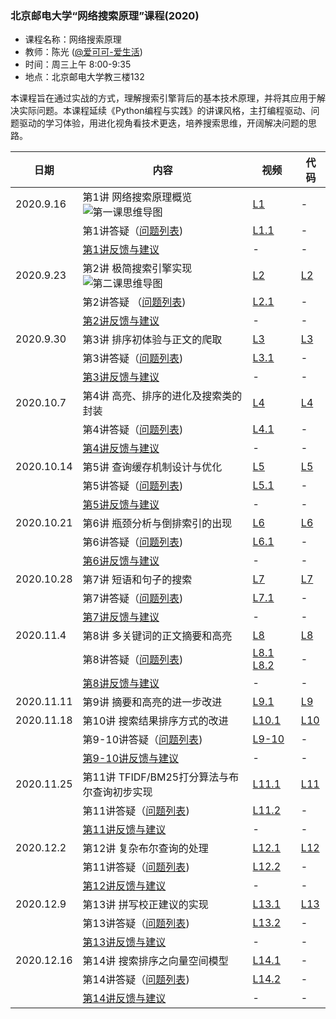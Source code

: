### 北京邮电大学“网络搜索原理”课程(2020)
- 课程名称：网络搜索原理
- 教师：陈光 ([@爱可可-爱生活](https://weibo.com/fly51fly))
- 时间：周三上午 8:00-9:35
- 地点：北京邮电大学教三楼132

本课程旨在通过实战的方式，理解搜索引擎背后的基本技术原理，并将其应用于解决实际问题。本课程延续《Python编程与实践》的讲课风格，主打编程驱动、问题驱动的学习体验，用进化视角看技术更迭，培养搜索思维，开阔解决问题的思路。

|  日期   | 内容  | 视频 | 代码 |
|  ----  | ----  |  ----  | ----  |
| 2020.9.16  | 第1讲 网络搜索原理概览 ![第一课思维导图](https://github.com/fly51fly/Principle_of_Web_Search_2020/blob/master/images/class_1_mm.jpg)|  [L1](https://www.bilibili.com/video/BV1zp4y1e7iN/?p=1) | - |
|   | 第1讲答疑（[问题列表](https://github.com/fly51fly/Principle_of_Web_Search_2020/blob/master/questions/question_001.md))|  [L1.1](https://www.bilibili.com/video/BV1zp4y1e7iN/?p=2) | - |
| | [第1讲反馈与建议](https://github.com/fly51fly/Principle_of_Web_Search_2020/blob/master/feedback/feedback_001.md) | - | - |
| 2020.9.23 | 第2讲 极简搜索引擎实现 ![第二课思维导图](https://github.com/fly51fly/Principle_of_Web_Search_2020/blob/master/images/class_2_mm.jpg) | [L2](https://www.bilibili.com/video/BV1zp4y1e7iN/?p=3) | [L2](https://github.com/fly51fly/Principle_of_Web_Search_2020/blob/master/code/class_2.ipynb) |
| | 第2讲答疑 （[问题列表](https://github.com/fly51fly/Principle_of_Web_Search_2020/blob/master/questions/question_002.md)) | [L2.1](https://www.bilibili.com/video/BV1zp4y1e7iN/?p=4) | - |
| | [第2讲反馈与建议](https://github.com/fly51fly/Principle_of_Web_Search_2020/blob/master/feedback/feedback_002.md) | - | - |
| 2020.9.30 | 第3讲 排序初体验与正文的爬取 | [L3](https://www.bilibili.com/video/BV1zp4y1e7iN/?p=5) | [L3](https://github.com/fly51fly/Principle_of_Web_Search_2020/blob/master/code/class_3.ipynb) |
|  | 第3讲答疑（[问题列表](https://github.com/fly51fly/Principle_of_Web_Search_2020/blob/master/questions/question_003.md)) | [L3.1](https://www.bilibili.com/video/BV1zp4y1e7iN/?p=6) | - |
| | [第3讲反馈与建议](https://github.com/fly51fly/Principle_of_Web_Search_2020/blob/master/feedback/feedback_003.md) | - | - |
| 2020.10.7 | 第4讲 高亮、排序的进化及搜索类的封装 | [L4](https://www.bilibili.com/video/BV1zp4y1e7iN/?p=7) | [L4](https://github.com/fly51fly/Principle_of_Web_Search_2020/blob/master/code/class_4.ipynb) |
|  | 第4讲答疑（[问题列表](https://github.com/fly51fly/Principle_of_Web_Search_2020/blob/master/questions/question_004.md)) | [L4.1](https://www.bilibili.com/video/BV1zp4y1e7iN/?p=8) | - |
| | [第4讲反馈与建议](https://github.com/fly51fly/Principle_of_Web_Search_2020/blob/master/feedback/feedback_004.md) | - | - |
| 2020.10.14 | 第5讲 查询缓存机制设计与优化 | [L5](https://www.bilibili.com/video/BV1zp4y1e7iN/?p=9) | [L5](https://github.com/fly51fly/Principle_of_Web_Search_2020/blob/master/code/class_5.ipynb) |
|  | 第5讲答疑（[问题列表](https://github.com/fly51fly/Principle_of_Web_Search_2020/blob/master/questions/question_005.md)) | [L5.1](https://www.bilibili.com/video/BV1zp4y1e7iN/?p=10) | - |
| | [第5讲反馈与建议](https://github.com/fly51fly/Principle_of_Web_Search_2020/blob/master/feedback/feedback_005.md) | - | - |
| 2020.10.21 | 第6讲 瓶颈分析与倒排索引的出现 | [L6](https://www.bilibili.com/video/BV1zp4y1e7iN/?p=11) | [L6](https://github.com/fly51fly/Principle_of_Web_Search_2020/blob/master/code/class_6.ipynb) |
| | 第6讲答疑（[问题列表](https://github.com/fly51fly/Principle_of_Web_Search_2020/blob/master/questions/question_006.md)) | [L6.1](https://www.bilibili.com/video/BV1zp4y1e7iN/?p=12) | - |
| | [第6讲反馈与建议](https://github.com/fly51fly/Principle_of_Web_Search_2020/blob/master/feedback/feedback_006.md) | - | - |
| 2020.10.28 | 第7讲 短语和句子的搜索 | [L7](https://www.bilibili.com/video/BV1zp4y1e7iN/?p=13) | [L7](https://github.com/fly51fly/Principle_of_Web_Search_2020/blob/master/code/class_7.ipynb) |
| | 第7讲答疑（[问题列表](https://github.com/fly51fly/Principle_of_Web_Search_2020/blob/master/questions/question_007.md)) | [L7.1](https://www.bilibili.com/video/BV1zp4y1e7iN/?p=14) | - |
| | [第7讲反馈与建议](https://github.com/fly51fly/Principle_of_Web_Search_2020/blob/master/feedback/feedback_007.md) | - | - |
| 2020.11.4 | 第8讲 多关键词的正文摘要和高亮 | [L8](https://www.bilibili.com/video/BV1zp4y1e7iN/?p=15) | [L8](https://github.com/fly51fly/Principle_of_Web_Search_2020/blob/master/code/class_8.ipynb) |
| | 第8讲答疑（[问题列表](https://github.com/fly51fly/Principle_of_Web_Search_2020/blob/master/questions/question_008.md)) | [L8.1](https://www.bilibili.com/video/BV1zp4y1e7iN/?p=16) [L8.2](https://www.bilibili.com/video/BV1zp4y1e7iN/?p=17) | - |
| | [第8讲反馈与建议](https://github.com/fly51fly/Principle_of_Web_Search_2020/blob/master/feedback/feedback_008.md) | - | - |
| 2020.11.11 | 第9讲 摘要和高亮的进一步改进 | [L9.1](https://www.bilibili.com/video/BV1zp4y1e7iN/?p=18) | [L9](https://github.com/fly51fly/Principle_of_Web_Search_2020/blob/master/code/class_9.ipynb) |
| 2020.11.18 | 第10讲 搜索结果排序方式的改进 | [L10.1](https://www.bilibili.com/video/BV1zp4y1e7iN/?p=19) | [L10](https://github.com/fly51fly/Principle_of_Web_Search_2020/blob/master/code/class_10.ipynb) |
|  | 第9-10讲答疑（[问题列表](https://github.com/fly51fly/Principle_of_Web_Search_2020/blob/master/questions/question_010.md)) | [L9-10](https://www.bilibili.com/video/BV1zp4y1e7iN/?p=20) | - |
|  | [第9-10讲反馈与建议](https://github.com/fly51fly/Principle_of_Web_Search_2020/blob/master/feedback/feedback_010.md) | - | - |
| 2020.11.25 | 第11讲 TFIDF/BM25打分算法与布尔查询初步实现 | [L11.1](https://www.bilibili.com/video/BV1zp4y1e7iN/?p=21) | [L11](https://github.com/fly51fly/Principle_of_Web_Search_2020/blob/master/code/class_11.ipynb) |
|  | 第11讲答疑（[问题列表](https://github.com/fly51fly/Principle_of_Web_Search_2020/blob/master/questions/question_011.md)) | [L11.2](https://www.bilibili.com/video/BV1zp4y1e7iN/?p=22) | - |
|  | [第11讲反馈与建议](https://github.com/fly51fly/Principle_of_Web_Search_2020/blob/master/feedback/feedback_011.md) | - | - |
| 2020.12.2 | 第12讲 复杂布尔查询的处理 | [L12.1](https://www.bilibili.com/video/BV1zp4y1e7iN/?p=23) | [L12](https://github.com/fly51fly/Principle_of_Web_Search_2020/blob/master/code/class_12.ipynb) |
|  | 第11讲答疑（[问题列表](https://github.com/fly51fly/Principle_of_Web_Search_2020/blob/master/questions/question_012.md)) | [L12.2](https://www.bilibili.com/video/BV1zp4y1e7iN/?p=24) | - |
|  | [第12讲反馈与建议](https://github.com/fly51fly/Principle_of_Web_Search_2020/blob/master/feedback/feedback_012.md) | - | - |
| 2020.12.9 | 第13讲 拼写校正建议的实现 | [L13.1](https://www.bilibili.com/video/BV1zp4y1e7iN/?p=25) | [L13](https://github.com/fly51fly/Principle_of_Web_Search_2020/blob/master/code/class_13.ipynb) |
|  | 第13讲答疑（[问题列表](https://github.com/fly51fly/Principle_of_Web_Search_2020/blob/master/questions/question_013.md)) | [L13.2](https://www.bilibili.com/video/BV1zp4y1e7iN/?p=26) | - |
|  | [第13讲反馈与建议](https://github.com/fly51fly/Principle_of_Web_Search_2020/blob/master/feedback/feedback_013.md) | - | - |
| 2020.12.16 | 第14讲 搜索排序之向量空间模型 | [L14.1](https://www.bilibili.com/video/BV1zp4y1e7iN/?p=27) | - |
|  | 第14讲答疑（[问题列表](https://github.com/fly51fly/Principle_of_Web_Search_2020/blob/master/questions/question_014.md)) | [L14.2](https://www.bilibili.com/video/BV1zp4y1e7iN/?p=28) | - |
|  | [第14讲反馈与建议](https://github.com/fly51fly/Principle_of_Web_Search_2020/blob/master/feedback/feedback_014.md) | - | - |